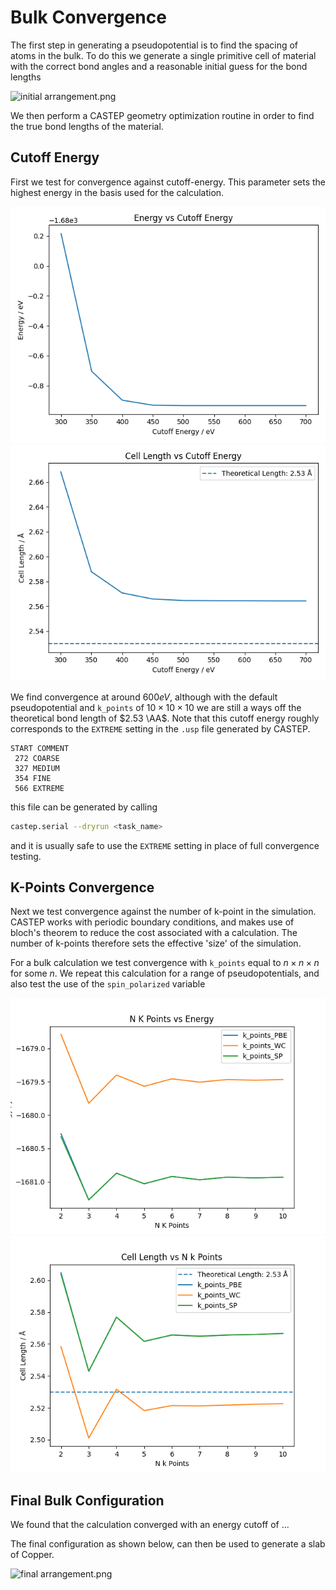 # Bulk Convergence

The first step in generating a pseudopotential is to find the spacing
of atoms in the bulk. To do this we generate a single primitive cell
of material with the correct bond angles and a reasonable initial guess
for the bond lengths

![initial arrangement.png](<figures/initial arrangement.png>)

We then perform a CASTEP geometry optimization routine in order to
find the true bond lengths of the material.

## Cutoff Energy

First we test for convergence against cutoff-energy. This parameter sets
the highest energy in the basis used for the calculation.

![energy_against_cutoff_energy.png](figures/energy_against_cutoff_energy.png)
![cell_length_against_cutoff_energy.png](figures/cell_length_against_cutoff_energy.png)

We find convergence at around $600 eV$, although with the default
pseudopotential and `k_points` of $10 \times 10 \times 10$ we are
still a ways off the theoretical bond length of $2.53 \AA$.
Note that this cutoff energy roughly
corresponds to the `EXTREME` setting in the `.usp` file generated by
CASTEP.

```
START COMMENT
 272 COARSE
 327 MEDIUM
 354 FINE
 566 EXTREME
```

this file can be generated by calling

```bash
castep.serial --dryrun <task_name>
```

and it is usually safe to use the `EXTREME` setting in place of full convergence testing.

## K-Points Convergence

Next we test convergence against the number of k-point in the simulation. CASTEP works with
periodic boundary conditions, and makes use of bloch's theorem to reduce the cost associated with
a calculation. The number of k-points therefore sets the effective 'size' of the simulation.

For a bulk calculation we test convergence with `k_points` equal to $n \times n \times n$
for some $n$. We repeat this calculation for a range of pseudopotentials, and also test the
use of the `spin_polarized` variable

![energy_against_n_k_points.Png](figures/energy_against_n_k_points.Png)
![cell_length_against_n_k_points.Png](figures/cell_length_against_n_k_points.Png)

## Final Bulk Configuration

We found that the calculation converged with an energy cutoff of ...

The final configuration as shown below, can then be used to generate a slab of Copper.

![final arrangement.png](<figures/final arrangement.png>)
